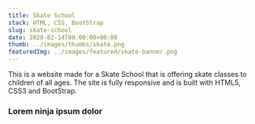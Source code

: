 ```yaml
---
title: Skate School
stack: HTML, CSS, BootStrap
slug: skate-school
date: 2020-02-14T00:00:00+00:00
thumb: ../images/thumbs/skate.png
featuredImg: ../images/featured/skate-banner.png
---
```


This is a website made for a Skate School that is offering skate classes to children of all ages. The site is fully responsive and is built with HTML5, CSS3 and BootStrap.

### Lorem ninja ipsum dolor

